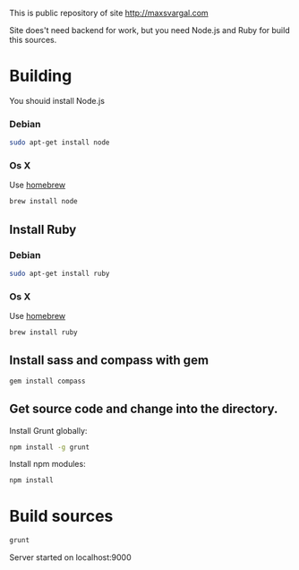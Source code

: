 This is public repository of site http://maxsvargal.com

Site does't need backend for work, but you need Node.js and Ruby for build this sources.

# Building
You shouid install Node.js

### Debian 
```sh
sudo apt-get install node
```

### Os X
Use [homebrew](https://github.com/mxcl/homebrew)
```sh
brew install node
```



## Install Ruby

### Debian 
```sh
sudo apt-get install ruby
```
### Os X
Use [homebrew](https://github.com/mxcl/homebrew)
```sh
brew install ruby
```


## Install sass and compass with gem
```sh
gem install compass
```

## Get source code and change into the directory.

Install Grunt globally:
```sh
npm install -g grunt
```

Install npm modules:
```sh
npm install
```


# Build sources
```sh
grunt
```
Server started on localhost:9000